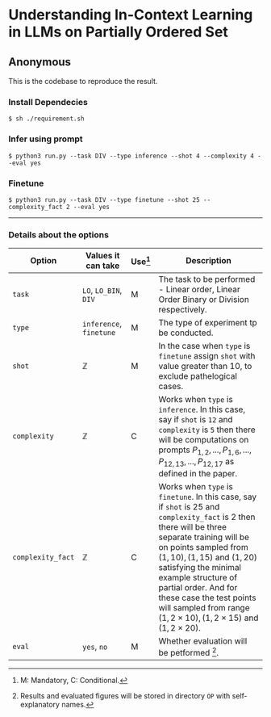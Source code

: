 
# Understanding In-Context Learning in LLMs on Partially Ordered Set
## Anonymous 

This is the codebase to reproduce the result.


### Install Dependecies
`$ sh ./requirement.sh`

### Infer using prompt
`$ python3 run.py --task DIV --type inference --shot 4 --complexity 4 --eval yes`

### Finetune
`$ python3 run.py --task DIV --type finetune --shot 25 --complexity_fact 2 --eval yes`

---

### Details about the options

| Option | Values it can take | Use[^1] | Description
| ------ | ------ | ------ | ------ |
| `task` | `LO`, `LO_BIN`, `DIV` | M | The task to be performed - Linear order, Linear Order Binary or Division respectively. |
| `type` | `inference`, `finetune` | M | The type of experiment tp be conducted. |
| `shot` | $\mathbb{Z}$ | M | In the case when `type` is `finetune` assign `shot` with value greater than $10$, to exclude pathelogical cases. |
| `complexity` | $\mathbb{Z}$ | C | Works when `type` is `inference`. In this case, say if `shot` is `12`  and `complexity` is `5` then there will be computations on prompts $P_{1,2}, ... ,P_{1,6}, ..., P_{12,13}, ... ,P_{12,17}$ as defined in the paper. |
| `complexity_fact` | $\mathbb{Z}$ | C | Works when `type` is `finetune`. In this case, say if `shot` is $25$  and `complexity_fact` is $2$ then there will be three separate training will be on points sampled from $(1, 10), (1, 15)$ and $(1, 20)$ satisfying the minimal example structure of partial order. And for these case the test points will sampled from range $(1, 2\times 10), (1, 2\times 15)$ and $(1, 2\times 20)$. |
| `eval` | `yes`, `no` | M | Whether evaluation will be petformed [^2]. |

[^1]: M: Mandatory, C: Conditional.
[^2]: Results and evaluated figures will be stored in directory  `OP` with self-explanatory names.
